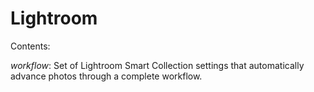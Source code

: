 # Lightroom


Contents:

*workflow*: Set of Lightroom Smart Collection settings that automatically advance photos through a complete workflow.
